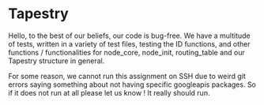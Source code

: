 # Tapestry

Hello, to the best of our beliefs, our code is bug-free. We have a multitude of tests, written in a variety of test files, testing the ID functions, and other functions / functionalities for node_core, node_init, routing_table and our Tapestry structure in general.

For some reason, we cannot run this assignment on SSH due to weird git errors saying something about not having specific googleapis packages. So if it does not run at all please let us know ! It really should run.

